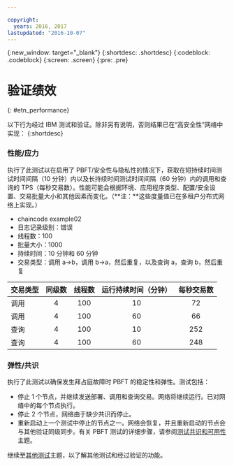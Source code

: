 ```yaml
---

copyright:
  years: 2016, 2017
lastupdated: "2016-10-07"
---
```


{:new_window: target="_blank"}
{:shortdesc: .shortdesc}
{:codeblock: .codeblock}
{:screen: .screen}
{:pre: .pre}


# 验证绩效
{: #etn_performance}


以下行为经过 IBM 测试和验证。除非另有说明，否则结果已在“高安全性”网络中实现：
{:shortdesc}

### 性能/应力

执行了此测试以在启用了 PBFT/安全性与隐私性的情况下，获取在短持续时间测试时间间隔（10 分钟）内以及长持续时间测试时间间隔（60 分钟）内的调用和查询的 TPS（每秒交易数）。性能可能会根据环境、应用程序类型、配置/安全设置、交易批量大小和其他因素而变化。（**注：**这些度量值已在多租户分布式网络上实现。）

- chaincode example02
- 日志记录级别：错误
- 线程数：100
- 批量大小：1000
- 持续时间：10 分钟和 60 分钟
- 交易类型：调用 a->b，调用 b->a，然后重复，以及查询 a，查询 b，然后重复

| 交易类型 | 同级数 | 线程数 | 运行持续时间（分钟） | 每秒交易数 |
| ---------- |:-------:|:-----:|:------:|:------:|
| 调用   |  4  | 100 | 10 | 72  |
| 调用   |  4  | 100 | 60 | 66  |
| 查询   |  4  | 100 | 10 | 252 |
| 查询   |  4  | 100 | 60 | 248 |

### 弹性/共识

执行了此测试以确保发生拜占庭故障时 PBFT 的稳定性和弹性。测试包括：

- 停止 1 个节点，并继续发送部署、调用和查询交易。网络将继续运行。已对网络中的每个节点执行。
- 停止 2 个节点，网络由于缺少共识而停止。
- 重新启动上一个测试中停止的节点之一。网络会恢复，并且重新启动的节点会与其他验证同级同步。有关 PBFT 测试的详细步骤，请参阅[测试共识和可用性](etn_pbft.html)主题。

继续至[其他测试](etn_next.html)主题，以了解其他测试和经过验证的功能。  
